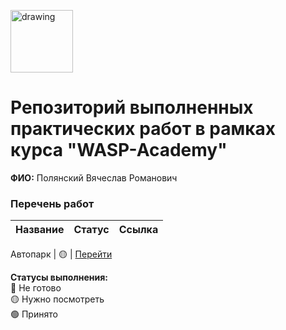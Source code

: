 <a href="https://wasp-academy.com"><img src="https://wasp-academy.com/Resources/wasp-logo.png" alt="drawing" width="100"/></a>
# Репозиторий выполненных практических работ в рамках курса "WASP-Academy"
**ФИО:** Полянский Вячеслав Романович
 
### Перечень работ

Название          | Статус |Ссылка
------------------|--------|--------

Автопарк          | 🟡    | <a href="https://github.com/Ilfrix/WASP/tree/main/Autopark">Перейти</a>

**Статусы выполнения:** <br>
🔴 Не готово <br>
🟡 Нужно посмотреть <br>
🟢 Принято <br>